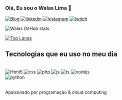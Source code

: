 ### Olá, Eu sou o Walas Lima 🤙


[![Blog](https://img.shields.io/badge/Wordpress-21759B?style=for-the-badge&logo=wordpress&logoColor=white)](https://https://codezero.dev.br/)
[![linkedin](https://img.shields.io/badge/LinkedIn-0077B5?style=for-the-badge&logo=linkedin&logoColor=white
)](https://www.linkedin.com/in/wuulima/)
[![instagram](https://img.shields.io/badge/Instagram-E4405F?style=for-the-badge&logo=instagram&logoColor=white
)](https://www.linkedin.com/in/wuulima/)
[![twitch](https://img.shields.io/badge/Twitch-9146FF?style=for-the-badge&logo=twitch&logoColor=white)](https://www.linkedin.com/in/wuulima/)

![Walas GitHub stats](https://github-readme-stats.vercel.app/api?username=wuulima&show_icons=true&theme=dracula)

[![Top Langs](https://github-readme-stats.vercel.app/api/top-langs/?username=wuulima)](https://github.com/anuraghazra/github-readme-stats)

## Tecnologias que eu uso no meu dia
<div style="display: inline_block"><br/>
    <img align="center" alt="Html5" src="https://img.shields.io/badge/HTML5-E34F26?style=for-the-badge&logo=html5&logoColor=white" />
    <img align="center" alt="css" src="https://img.shields.io/badge/CSS3-1572B6?style=for-the-badge&logo=css3&logoColor=white" />
    <img align="center" alt="php" src="https://img.shields.io/badge/PHP-777BB4?style=for-the-badge&logo=php&logoColor=white"/>
    <img align="center" alt="js" src="https://img.shields.io/badge/JavaScript-F7DF1E?style=for-the-badge&logo=javascript&logoColor=black" />
    <img align="center" alt="ts" src="https://img.shields.io/badge/TypeScript-007ACC?style=for-the-badge&logo=typescript&logoColor=white" />
    <img align="center" alt="nodejs" src="https://img.shields.io/badge/Node.js-43853D?style=for-the-badge&logo=node.js&logoColor=white" />
    <br> <img align="center" alt="python" src="https://img.shields.io/badge/Python-3776AB?style=for-the-badge&logo=python&logoColor=white" />
</div><br/>

Apaixonado por programação & cloud computing
